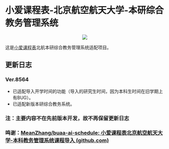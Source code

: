 # 小爱课程表-北京航空航天大学-本研综合教务管理系统

<p align="center">
  <a href="https://github.com/WhXcjm" alt="开发者">
    <img src="https://img.shields.io/badge/开发者-WhXcjm-blue?logo=github">
  </a>
  <!--<a href="https://github.com/WhXcjm/buaa-schedule-newbyxt" alt="使用人数">
    <img src="https://api.meancoder.xyz/schedule">
  </a>-->
</p>

这是[小爱课程表](https://open-schedule-prod.ai.xiaomi.com/docs/#/help/)北航本研综合教务管理系统适配项目。

## 更新日志

### Ver.8564

- 已适配导入开学时间的功能（导入的研究生时间，因为本科生时间在旧学期上有BUG）。
- 已适配新版本研综合教务系统。

### 注：主要内容不在先前版本开发，故不再保留更新日志

### 鸣谢：[MeanZhang/buaa-ai-schedule: 小爱课程表北京航空航天大学-本科教务管理系统课程导入 (github.com)](https://github.com/MeanZhang/buaa-ai-schedule)
